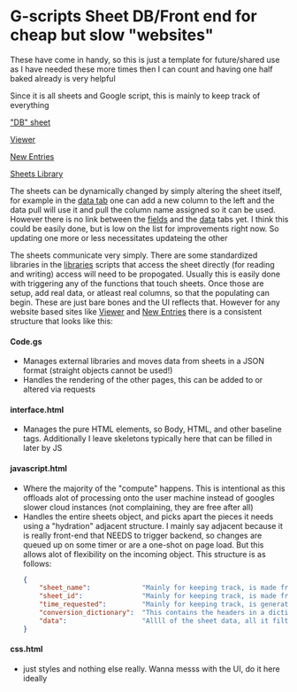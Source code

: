 # G-scripts Sheet DB/Front end for cheap but slow "websites"

These have come in handy, so this is just a template for future/shared use as I have needed these more times then I can count and having one half baked already is very helpful

Since it is all sheets and Google script, this is mainly to keep track of everything

["DB" sheet](https://docs.google.com/spreadsheets/d/1_EwuEdZr56JaZavnDyAm9YRJdtSePABi_UgLd7l1-mI/edit?gid=0#gid=0)

[Viewer](https://script.google.com/u/0/home/projects/1kyXbqCLEwl8CzjgcSnfcDDuOe_c-0Xw27eUGf2uhZh9ODW7mUzkEO-pA/edit)

[New Entries](https://script.google.com/home/projects/1THd3mzdcqkWxleeVH7N-DythOmEQiyQeYy45eYJmr5Dkvghu6JHMv438/edit)

[Sheets Library](https://script.google.com/home/projects/1VpRuC3-W2ZsQ_NSrhe2KwtMfmBOUc-W94UexGNipwuD7tvTkvugRorrw/edit)

The sheets can be dynamically changed by simply altering the sheet itself, for example in the [data tab](https://docs.google.com/spreadsheets/d/1_EwuEdZr56JaZavnDyAm9YRJdtSePABi_UgLd7l1-mI/edit?gid=0#gid=0) one can add a new column to the left and the data pull will use it and pull the column name assigned so it can be used. However there is no link between the [fields](https://docs.google.com/spreadsheets/d/1_EwuEdZr56JaZavnDyAm9YRJdtSePABi_UgLd7l1-mI/edit?gid=1880282481#gid=1880282481) and the [data](https://docs.google.com/spreadsheets/d/1_EwuEdZr56JaZavnDyAm9YRJdtSePABi_UgLd7l1-mI/edit?gid=0#gid=0) tabs yet. I think this could be easily done, but is low on the list for improvements right now. So updating one more or less necessitates updateing the other

The sheets communicate very simply. There are some standardized libraries in the [libraries](https://script.google.com/home/projects/1VpRuC3-W2ZsQ_NSrhe2KwtMfmBOUc-W94UexGNipwuD7tvTkvugRorrw/edit) scripts that access the sheet directly (for reading and writing) access will need to be propogated. Usually this is easily done with triggering any of the functions that touch sheets. Once those are setup, add real data, or atleast real columns, so that the populating can begin. These are just bare bones and the UI reflects that. However for any website based sites like [Viewer](https://script.google.com/u/0/home/projects/1kyXbqCLEwl8CzjgcSnfcDDuOe_c-0Xw27eUGf2uhZh9ODW7mUzkEO-pA/edit) and [New Entries](https://script.google.com/home/projects/1THd3mzdcqkWxleeVH7N-DythOmEQiyQeYy45eYJmr5Dkvghu6JHMv438/edit) there is a consistent structure that looks like this:
#### Code.gs
- Manages external libraries and moves data from sheets in a JSON format (straight objects cannot be used!)
- Handles the rendering of the other pages, this can be added to or altered via requests
#### interface.html
- Manages the pure HTML elements, so Body, HTML, and other baseline tags. Additionally I leave skeletons typically here that can be filled in later by JS
#### javascript.html 
- Where the majority of the "compute" happens. This is intentional as this offloads alot of processing onto the user machine instead of googles slower cloud instances (not complaining, they are free after all)
- Handles the entire sheets object, and picks apart the pieces it needs using a "hydration" adjacent structure. I mainly say adjacent because it is really front-end that NEEDS to trigger backend, so changes are queued up on some timer or are a one-shot on page load. But this allows alot of flexibility on the incoming object. This structure is as follows:
  ```json
  {
      "sheet_name":             "Mainly for keeping track, is made from the request itself",
      "sheet_id":               "Mainly for keeping track, is made from the request itself",
      "time_requested":         "Mainly for keeping track, is generated at the time of receiving the request",
      "conversion_dictionary":  "This contains the headers in a dictionary that uses indices. For example { "id":0, "name":1, "data":2,...}",
      "data":                   "Allll of the sheet data, all it filters is the headers and any rows that are marked as disabled" 
  }
  ```
#### css.html
- just styles and nothing else really. Wanna messs with the UI, do it here ideally
